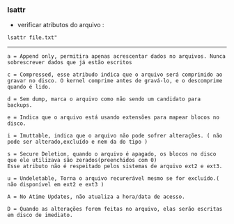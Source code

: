 ### lsattr



- verificar atributos do arquivo : 


``lsattr file.txt"``

---


	a = Append only, permitira apenas acrescentar dados no arquivos. Nunca sobrescrever dados que já estão escritos

	c = Compressed, esse atribudo indica que o arquivo será comprimido ao gravar no disco. O kernel comprime antes de gravá-lo, e o descomprime quando é lido.

	d = Sem dump, marca o arquivo como não sendo um candidato para backups.

	e = Indica que o arquivo está usando extensões para mapear blocos no disco.

	i = Imuttable, indica que o arquivo não pode sofrer alterações. ( não pode ser alterado,excluído e nem da do tipo )

	s = Secure Deletion, quando o arquivo é apagado, os blocos no disco que ele utilizava são zerados(preenchidos com 0)
	Esse atributo não é respeitado pelos sistemas de arquivo ext2 e ext3.

	u = Undeletable, Torna o arquivo recurerável mesmo se for excluído.( não disponível em ext2 e ext3 )

	A = No Atime Updates, não atualiza a hora/data de acesso.

	D = Quando as alterações forem feitas no arquivo, elas serão escritas em disco de imediato.